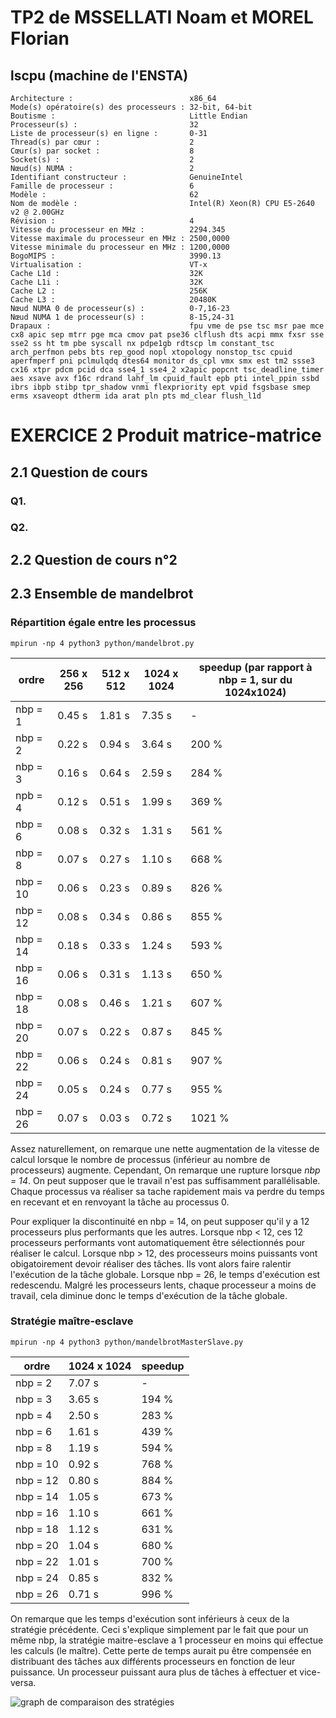 
# TP2 de MSSELLATI Noam et MOREL Florian




## lscpu (machine de l'ENSTA)

```
Architecture :                          x86_64
Mode(s) opératoire(s) des processeurs : 32-bit, 64-bit
Boutisme :                              Little Endian
Processeur(s) :                         32
Liste de processeur(s) en ligne :       0-31
Thread(s) par cœur :                    2
Cœur(s) par socket :                    8
Socket(s) :                             2
Nœud(s) NUMA :                          2
Identifiant constructeur :              GenuineIntel
Famille de processeur :                 6
Modèle :                                62
Nom de modèle :                         Intel(R) Xeon(R) CPU E5-2640 v2 @ 2.00GHz
Révision :                              4
Vitesse du processeur en MHz :          2294.345
Vitesse maximale du processeur en MHz : 2500,0000
Vitesse minimale du processeur en MHz : 1200,0000
BogoMIPS :                              3990.13
Virtualisation :                        VT-x
Cache L1d :                             32K
Cache L1i :                             32K
Cache L2 :                              256K
Cache L3 :                              20480K
Nœud NUMA 0 de processeur(s) :          0-7,16-23
Nœud NUMA 1 de processeur(s) :          8-15,24-31
Drapaux :                               fpu vme de pse tsc msr pae mce cx8 apic sep mtrr pge mca cmov pat pse36 clflush dts acpi mmx fxsr sse sse2 ss ht tm pbe syscall nx pdpe1gb rdtscp lm constant_tsc arch_perfmon pebs bts rep_good nopl xtopology nonstop_tsc cpuid aperfmperf pni pclmulqdq dtes64 monitor ds_cpl vmx smx est tm2 ssse3 cx16 xtpr pdcm pcid dca sse4_1 sse4_2 x2apic popcnt tsc_deadline_timer aes xsave avx f16c rdrand lahf_lm cpuid_fault epb pti intel_ppin ssbd ibrs ibpb stibp tpr_shadow vnmi flexpriority ept vpid fsgsbase smep erms xsaveopt dtherm ida arat pln pts md_clear flush_l1d

```



# EXERCICE 2 Produit matrice-matrice

## 2.1 Question de cours 

### Q1.

### Q2.


## 2.2 Question de cours n°2

## 2.3 Ensemble de mandelbrot


### Répartition égale entre les processus

`mpirun -np 4 python3 python/mandelbrot.py`


  ordre  | 256 x 256    | 512 x 512| 1024 x 1024 | speedup (par rapport à nbp = 1, sur du 1024x1024)
---------|--------------|----------|-------------|----------------
nbp = 1  |   0.45 s     |   1.81 s |  7.35 s     |  -
nbp = 2  |  0.22 s      |   0.94 s |  3.64 s     |  200 %
nbp = 3  |   0.16 s     |   0.64 s |  2.59 s     |  284 %
npb = 4  |  0.12 s      |   0.51 s |  1.99 s     |  369 %
nbp = 6  |    0.08 s    |   0.32 s |  1.31 s     |  561 %
nbp = 8  | 0.07 s       |   0.27 s |  1.10 s     |  668 %
nbp = 10 |      0.06 s  |   0.23 s |  0.89 s     |  826 %
nbp = 12 |      0.08 s  |   0.34 s |  0.86 s     |  855 %
nbp = 14 |  0.18 s      |   0.33 s |  1.24 s     |  593 %
nbp = 16 |      0.06 s  |   0.31 s |  1.13 s     |  650 %
nbp = 18 |  0.08 s      |   0.46 s |  1.21 s     |  607 %
nbp = 20 |      0.07 s  |   0.22 s |  0.87 s     |  845 %
nbp = 22 |    0.06 s    |   0.24 s |  0.81 s     |  907 %
nbp = 24 |    0.05 s    |   0.24 s |  0.77 s     |  955 %
nbp = 26 |    0.07 s    |   0.03 s |  0.72 s     |  1021 %

Assez naturellement, on remarque une nette augmentation de la vitesse de calcul lorsque le nombre de processus (inférieur au nombre de processeurs) augmente. Cependant, On remarque une rupture lorsque *nbp = 14*. On peut supposer que le travail n'est pas suffisamment parallélisable. Chaque processus va réaliser sa tache rapidement mais va perdre du temps en recevant et en renvoyant la tâche au processus 0. 

Pour expliquer la discontinuité en nbp = 14, on peut supposer qu'il y a 12 processeurs plus performants que les autres. Lorsque nbp < 12, ces 12 processeurs performants vont automatiquement être sélectionnés pour réaliser le calcul. Lorsque nbp > 12, des processeurs moins puissants vont obigatoirement devoir réaliser des tâches. Ils vont alors faire ralentir l'exécution de la tâche globale. Lorsque nbp = 26, le temps d'exécution est redescendu. Malgré les processeurs lents, chaque processeur a moins de travail, cela diminue donc le temps d'exécution de la tâche globale.

### Stratégie maître-esclave

`mpirun -np 4 python3 python/mandelbrotMasterSlave.py`

ordre  | 1024 x 1024    | speedup
---------|--------------|----------------
nbp = 2  |  7.07 s      |  -
nbp = 3  |   3.65 s     |  194 %
npb = 4  |  2.50 s      |  283 %
nbp = 6  |    1.61 s    |  439 %
nbp = 8  |  1.19 s      |  594 %
nbp = 10 |     0.92 s   |  768 %
nbp = 12 |      0.80 s  |  884 %
nbp = 14 |  1.05 s      |  673 %
nbp = 16 |     1.10  s  |  661 %
nbp = 18 |  1.12 s      |  631 %
nbp = 20 |      1.04 s  |  680 %
nbp = 22 |    1.01 s    |  700 %
nbp = 24 |    0.85 s    |  832 %
nbp = 26 |    0.71 s    |  996 %

On remarque que les temps d'exécution sont inférieurs à ceux de la stratégie précédente. Ceci s'explique simplement par le fait que pour un même nbp, la stratégie maitre-esclave a 1 processeur en moins qui effectue les calculs (le maître). Cette perte de temps aurait pu être compensée en distribuant des tâches aux différents processeurs en fonction de leur puissance. Un processeur puissant aura plus de tâches à effectuer et vice-versa.


![graph de comparaison des stratégies](./graph.png)